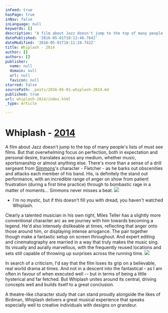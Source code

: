 ```yaml
---
inFeed: true
hasPage: true
inNav: false
inLanguage: null
keywords: []
description: "A film about Jazz doesn't jump to the top of many people's lists of must see films. But that overwhelming focus on perfection, both in expectation and personal desire, translates across any medium, whether music, sportsmanship or almost anything else. There's more than a sense of a drill sergeant from Simmons's character - Fletcher - as he barks out obscenities and attacks each member of his band. His, is definitely the stand out performance, with an incredible range of anger on show from patient frustration (during a first time practice) through to bombastic rage in a matter of moments... Simmons never misses a beat."
datePublished: '2016-05-01T18:12:46.764Z'
dateModified: '2016-05-01T18:11:28.742Z'
title: Whiplash - 2014
author: []
authors: []
publisher:
  name: null
  domain: null
  url: null
  favicon: null
starred: false
sourcePath: _posts/2016-05-01-whiplash-2014.md
published: true
url: whiplash-2014/index.html
_type: Article

---
```

# Whiplash - [2014][0]

A film about Jazz doesn't jump to the top of many people's lists of must see films. But that overwhelming focus on perfection, both in expectation and personal desire, translates across any medium, whether music, sportsmanship or almost anything else. There's more than a sense of a drill sergeant from [Simmons][1]'s character - Fletcher - as he barks out obscenities and attacks each member of his band. His, is definitely the stand out performance, with an incredible range of anger on show from patient frustration (during a first time practice) through to bombastic rage in a matter of moments... Simmons never misses a beat.
![](https://the-grid-user-content.s3-us-west-2.amazonaws.com/435a5547-d22c-4263-875f-fd48c1fe607f.jpg)

* I'm no mystic, but if this doesn't fill you with dread, you haven't watched Whiplash.

Clearly a talented musician in his own right, Miles Teller has a slightly more conventional character arc as we journey with him towards becoming a legend. He'd also intensely dislikeable at times, reflecting that anger onto those around him, or displaying intense arrogance. The pair together though make a fantastic setup on screen throughout. And expert editing and cinematography are married in a way that truly makes the music sing. Its visually and aurally marvellous, with the frequently reused locations and sets still capable of throwing up surprises across the running time.
![](https://the-grid-user-content.s3-us-west-2.amazonaws.com/bc354848-0b59-4927-8f3d-9cec3b1fa09f.jpg)

In search of a criticism, I'd say that the film loses its grip on a believable, real world drama at times. And not in a descent into the fantastical - as I am often in favour of when executed well -- but in terms of being a little hysterical and far fetched. But Whiplash unites around its central, driving concepts well and builds itself to a great conclusion.

A theatre-like character study that can stand proudly alongside the likes of Birdman, Whiplash delivers a great musical experience that speaks especially well to creative individuals with designs on grandeur.

[0]: http://www.imdb.com/title/tt2582802/
[1]: http://www.imdb.com/name/nm0799777/